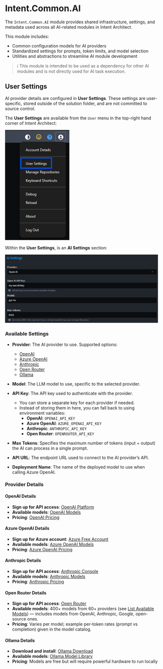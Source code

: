 # Intent.Common.AI

The `Intent.Common.AI` module provides shared infrastructure, settings, and metadata used across all AI-related modules in Intent Architect.

This module includes:

- Common configuration models for AI providers
- Standardized settings for prompts, token limits, and model selection
- Utilities and abstractions to streamline AI module development

> ℹ️ This module is intended to be used as a dependency for other AI modules and is not directly used for AI task execution.

## User Settings

AI provider details are configured in **User Settings**. These settings are user-specific, stored outside of the solution folder, and are not committed to source control.

The **User Settings** are available from the `User` menu in the top-right hand corner of Intent Architect:

![User Menu](images/user-settings-menu.png)

Within the **User Settings**, is an **AI Settings** section:

![AI Settings](images/user-settings.png)

### Available Settings

- **Provider**: The AI provider to use. Supported options:
  - [OpenAI](#openai-details)
  - [Azure OpenAI](#azure-openai-details)
  - [Anthropic](#anthropic-details)
  - [Open Router](#open-router-details)
  - [Ollama](#ollama-details)


- **Model**: The LLM model to use, specific to the selected provider.
- **API Key**: The API key used to authenticate with the provider.
  - You can store a separate key for each provider if needed.
  - Instead of storing them in here, you can fall back to using environment variables:
    - **OpenAI**: `OPENAI_API_KEY`
    - **Azure OpenAI**: `AZURE_OPENAI_API_KEY`
    - **Anthropic**: `ANTHROPIC_API_KEY`
    - **Open Router**: `OPENROUTER_API_KEY`
- **Max Tokens**: Specifies the maximum number of tokens (input + output) the AI can process in a single prompt.
- **API URL**: The endpoint URL used to connect to the AI provider’s API.
- **Deployment Name**: The name of the deployed model to use when calling Azure OpenAI.

### Provider Details

#### OpenAI Details

- **Sign up for API access**: [OpenAI Platform](https://platform.openai.com/signup)
- **Available models**: [OpenAI Models](https://platform.openai.com/docs/models/compare)
- **Pricing**: [OpenAI Pricing](https://platform.openai.com/docs/pricing)

#### Azure OpenAI Details

- **Sign up for Azure account**: [Azure Free Account](https://azure.microsoft.com/en-us/free/ai/)
- **Available models**: [Azure OpenAI Models](https://learn.microsoft.com/en-us/azure/ai-services/openai/concepts/models)
- **Pricing**: [Azure OpenAI Pricing](https://azure.microsoft.com/en-us/pricing/details/cognitive-services/openai-service/)

#### Anthropic Details

- **Sign up for API access**: [Anthropic Console](https://console.anthropic.com/)
- **Available models**: [Anthropic Models](https://docs.anthropic.com/claude/docs/models-overview)
- **Pricing**: [Anthropic Pricing](https://docs.anthropic.com/en/docs/about-claude/pricing)

#### Open Router Details

- **Sign up for API access**: [Open Router](https://openrouter.ai)
- **Available models**: 400+ models from 60+ providers (see [List Available Models](https://openrouter.ai/models)) — includes models from OpenAI, Anthropic, Google, open-source ones.
- **Pricing**:  Varies per model; example per-token rates (prompt vs completion) given in the model catalog.

#### Ollama Details

- **Download and install**: [Ollama Download](https://ollama.ai/)
- **Available models**: [Ollama Model Library](https://ollama.ai/library)
- **Pricing**: Models are free but will require powerful hardware to run locally


